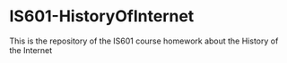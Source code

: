 # IS601-HistoryOfInternet
This is the repository of the IS601 course homework about the History of the Internet
